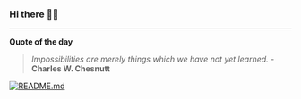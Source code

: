 ### Hi there 👋🏻


---

**Quote of the day**

> *Impossibilities are merely things which we have not yet learned.* - **Charles W. Chesnutt** 

[![README.md](https://github.com/marcolovazzano/marcolovazzano/actions/workflows/readme.yml/badge.svg?branch=main)](https://github.com/marcolovazzano/marcolovazzano/actions/workflows/readme.yml)
